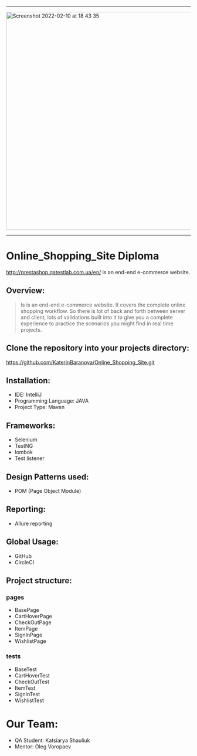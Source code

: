 -----------------------------------------------------------------------------------------------------------------------------------------------------
<img width="595" alt="Screenshot 2022-02-10 at 18 43 35" src="https://user-images.githubusercontent.com/89603016/153443120-79276ef8-385e-4dcc-a316-763dcbf777e8.png">

-------------------------------------------------------------------------------------------------------------------------------------

# Online_Shopping_Site Diploma #
http://prestashop.qatestlab.com.ua/en/ is an end-end e-commerce website.

## Overview: ##

> Is is an end-end e-commerce website. It covers the complete online shopping workflow. So there is lot of back and forth between server and client, lots of validations built into it to give you a complete experience to practice the scenarios you might find in real time projects.

## Clone the repository into your projects directory: ##

https://github.com/KaterinBaranova/Online_Shopping_Site.git

## Installation: ##

* IDE: IntelliJ
* Programming Language:  JAVA
* Project Type:  Maven

## Frameworks: ##
* Selenium
* TestNG
* lombok
* Test listener

## Design Patterns used:
* POM (Page Object Module)

## Reporting:
* Allure reporting

## Global Usage:
* GitHub
* CircleCI

## Project structure:

### pages
* BasePage
* CartHoverPage
* CheckOutPage
* ItemPage
* SignInPage
* WishlistPage

### tests
* BaseTest
* CartHoverTest
* CheckOutTest
* ItemTest
* SignInTest
* WishlistTest

# Our Team:
*  QA Student: Katsiarya Shauliuk
*  Mentor: Oleg Voropaev
